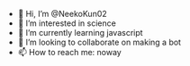 - 👋 Hi, I’m @NeekoKun02
- 👀 I’m interested in science
- 🌱 I’m currently learning javascript
- 💞️ I’m looking to collaborate on making a bot
- 📫 How to reach me: noway

<!---
NeekoKun02/NeekoKun02 is a ✨ special ✨ repository because its `README.md` (this file) appears on your GitHub profile.
You can click the Preview link to take a look at your changes.
--->
